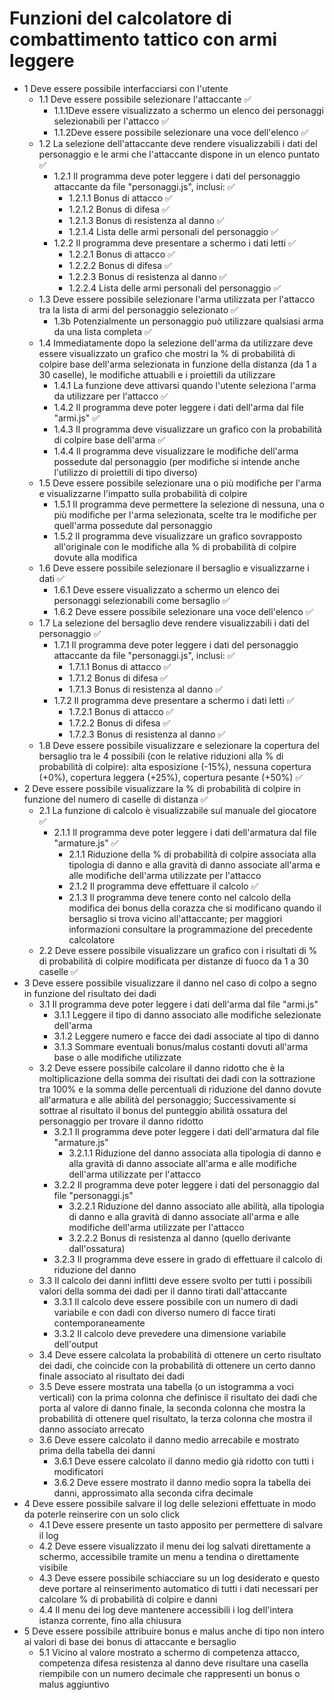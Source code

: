 # Funzioni del calcolatore di combattimento tattico con armi leggere

- 1 Deve essere possibile interfacciarsi con l'utente
	- 1.1 Deve essere possibile selezionare l'attaccante ✅
		- 1.1.1Deve essere visualizzato a schermo un elenco dei personaggi selezionabili per l'attacco ✅
		- 1.1.2Deve essere possibile selezionare una voce dell'elenco ✅
	- 1.2 La selezione dell'attaccante deve rendere visualizzabili i dati del personaggio e le armi che l'attaccante dispone in un elenco puntato ✅
		- 1.2.1 Il programma deve poter leggere i dati del personaggio attaccante da file "personaggi.js", inclusi: ✅
			- 1.2.1.1 Bonus di attacco ✅
			- 1.2.1.2 Bonus di difesa ✅
			- 1.2.1.3 Bonus di resistenza al danno ✅
			- 1.2.1.4 Lista delle armi personali del personaggio ✅
		- 1.2.2 Il programma deve presentare a schermo i dati letti ✅
			- 1.2.2.1 Bonus di attacco ✅
			- 1.2.2.2 Bonus di difesa ✅
			- 1.2.2.3 Bonus di resistenza al danno ✅
			- 1.2.2.4 Lista delle armi personali del personaggio ✅
	- 1.3 Deve essere possibile selezionare l'arma utilizzata per l'attacco tra la lista di armi del personaggio selezionato ✅
		- 1.3b Potenzialmente un personaggio può utilizzare qualsiasi arma da una lista completa ✅
	- 1.4 Immediatamente dopo la selezione dell'arma da utilizzare deve essere visualizzato un grafico che mostri la % di probabilità di colpire base dell'arma selezionata in funzione della distanza (da 1 a 30 caselle), le modifiche attuabili e i proiettili da utilizzare
		- 1.4.1 La funzione deve attivarsi quando l'utente seleziona l'arma da utilizzare per l'attacco ✅
		- 1.4.2 Il programma deve poter leggere i dati dell'arma dal file "armi.js" ✅
		- 1.4.3 Il programma deve visualizzare un grafico con la probabilità di colpire base dell'arma ✅
		- 1.4.4 Il programma deve visualizzare le modifiche dell'arma possedute dal personaggio (per modifiche si intende anche l'utilizzo di proiettili di tipo diverso)
	- 1.5 Deve essere possibile selezionare una o più modifiche per l'arma e visualizzarne l'impatto sulla probabilità di colpire
		- 1.5.1 Il programma deve permettere la selezione di nessuna, una o più modifiche per l'arma selezionata, scelte tra le modifiche per quell'arma possedute dal personaggio
		- 1.5.2 Il programma deve visualizzare un grafico sovrapposto all'originale con le modifiche alla % di probabilità di colpire dovute alla modifica
	- 1.6 Deve essere possibile selezionare il bersaglio e visualizzarne i dati ✅
		- 1.6.1 Deve essere visualizzato a schermo un elenco dei personaggi selezionabili come bersaglio ✅
		- 1.6.2 Deve essere possibile selezionare una voce dell'elenco ✅
	- 1.7 La selezione del bersaglio deve rendere visualizzabili i dati del personaggio ✅
		- 1.7.1 Il programma deve poter leggere i dati del personaggio attaccante da file "personaggi.js", inclusi: ✅
			- 1.7.1.1 Bonus di attacco ✅
			- 1.7.1.2 Bonus di difesa ✅
			- 1.7.1.3 Bonus di resistenza al danno ✅ 
		- 1.7.2 Il programma deve presentare a schermo i dati letti ✅ 
			- 1.7.2.1 Bonus di attacco ✅
			- 1.7.2.2 Bonus di difesa ✅
			- 1.7.2.3 Bonus di resistenza al danno ✅
	- 1.8 Deve essere possibile visualizzare e selezionare la copertura del bersaglio tra le 4 possibili (con le relative riduzioni alla % di probabilità di colpire): alta esposizione (-15%), nessuna copertura (+0%), copertura leggera (+25%), copertura pesante (+50%) ✅
- 2 Deve essere possibile visualizzare la % di probabilità di colpire in funzione del numero di caselle di distanza ✅
	- 2.1 La funzione di calcolo è visualizzabile sul manuale del giocatore ✅
		- 2.1.1 Il programma deve poter leggere i dati dell'armatura dal file "armature.js" ✅
			- 2.1.1 Riduzione della % di probabilità di colpire associata alla tipologia di danno e alla gravità di danno associate all'arma e alle modifiche dell'arma utilizzate per l'attacco
			- 2.1.2 Il programma deve effettuare il calcolo ✅
			- 2.1.3 Il programma deve tenere conto nel calcolo della modifica dei bonus della corazza che si modificano quando il bersaglio si trova vicino all'attaccante; per maggiori informazioni consultare la programmazione del precedente calcolatore
	- 2.2 Deve essere possibile visualizzare un grafico con i risultati di % di probabilità di colpire modificata per distanze di fuoco da 1 a 30 caselle ✅
- 3 Deve essere possibile visualizzare il danno nel caso di colpo a segno in funzione del risultato dei dadi
	- 3.1 Il programma deve poter leggere i dati dell'arma dal file "armi.js"
		- 3.1.1 Leggere il tipo di danno associato alle modifiche selezionate dell'arma
		- 3.1.2 Leggere numero e facce dei dadi associate al tipo di danno
		- 3.1.3 Sommare eventuali bonus/malus costanti dovuti all'arma base o alle modifiche utilizzate
	- 3.2 Deve essere possibile calcolare il danno ridotto che è la moltiplicazione della somma dei risultati dei dadi con la sottrazione tra 100% e la somma delle percentuali di riduzione del danno dovute all'armatura e alle abilità del personaggio; Successivamente si sottrae al risultato il bonus del punteggio abilità ossatura del personaggio per trovare il danno ridotto
		- 3.2.1 Il programma deve poter leggere i dati dell'armatura dal file "armature.js"
			- 3.2.1.1 Riduzione del danno associata alla tipologia di danno e alla gravità di danno associate all'arma e alle modifiche dell'arma utilizzate per l'attacco
		- 3.2.2 Il programma deve poter leggere i dati del personaggio dal file "personaggi.js"
			- 3.2.2.1 Riduzione del danno associato alle abilità, alla tipologia di danno e alla gravità di danno associate all'arma e alle modifiche dell'arma utilizzate per l'attacco
			- 3.2.2.2 Bonus di resistenza al danno (quello derivante dall'ossatura)
		- 3.2.3 Il programma deve essere in grado di effettuare il calcolo di riduzione del danno
	- 3.3 Il calcolo dei danni inflitti deve essere svolto per tutti i possibili valori della somma dei dadi per il danno tirati dall'attaccante
		- 3.3.1 Il calcolo deve essere possibile con un numero di dadi variabile e con dadi con diverso numero di facce tirati contemporaneamente
		- 3.3.2 Il calcolo deve prevedere una dimensione variabile dell'output
	- 3.4 Deve essere calcolata la probabilità di ottenere un certo risultato dei dadi, che coincide con la probabilità di ottenere un certo danno finale associato al risultato dei dadi
	- 3.5 Deve essere mostrata una tabella (o un istogramma a voci verticali) con la prima colonna che definisce il risultato dei dadi che porta al valore di danno finale, la seconda colonna che mostra la probabilità di ottenere quel risultato, la terza colonna che mostra il danno associato arrecato
	- 3.6 Deve essere calcolato il danno medio arrecabile e mostrato prima della tabella dei danni
		- 3.6.1 Deve essere calcolato il danno medio già ridotto con tutti i modificatori
		- 3.6.2 Deve essere mostrato il danno medio sopra la tabella dei danni, approssimato alla seconda cifra decimale
- 4 Deve essere possibile salvare il log delle selezioni effettuate in modo da poterle reinserire con un solo click
	- 4.1 Deve essere presente un tasto apposito per permettere di salvare il log
	- 4.2 Deve essere visualizzato il menu dei log salvati direttamente a schermo, accessibile tramite un menu a tendina o direttamente visibile
	- 4.3 Deve essere possibile schiacciare su un log desiderato e questo deve portare al reinserimento automatico di tutti i dati necessari per calcolare % di probabilità di colpire e danni
	- 4.4 Il menu dei log deve mantenere accessibili i log dell'intera istanza corrente, fino alla chiusura
- 5 Deve essere possibile attribuire bonus e malus anche di tipo non intero ai valori di base dei bonus di attaccante e bersaglio
	- 5.1 Vicino al valore mostrato a schermo di competenza attacco, competenza difesa resistenza al danno deve risultare una casella riempibile con un numero decimale che rappresenti un bonus o malus aggiuntivo